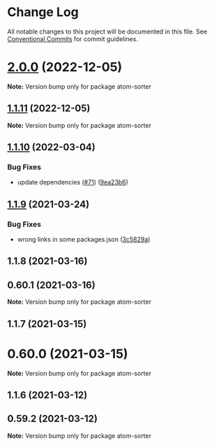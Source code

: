 # Change Log

All notable changes to this project will be documented in this file.
See [Conventional Commits](https://conventionalcommits.org) for commit guidelines.

# [2.0.0](https://github.com/cheminfo/mass-tools/compare/atom-sorter@1.1.11...atom-sorter@2.0.0) (2022-12-05)

**Note:** Version bump only for package atom-sorter

## [1.1.11](https://github.com/cheminfo/mass-tools/compare/atom-sorter@1.1.10...atom-sorter@1.1.11) (2022-12-05)

**Note:** Version bump only for package atom-sorter

## [1.1.10](https://github.com/cheminfo/mass-tools/compare/atom-sorter@1.1.9...atom-sorter@1.1.10) (2022-03-04)

### Bug Fixes

- update dependencies ([#71](https://github.com/cheminfo/mass-tools/issues/71)) ([9ea23b6](https://github.com/cheminfo/mass-tools/commit/9ea23b6683d32489b26b0f9abda97dc69fffaca3))

## [1.1.9](https://github.com/cheminfo/mass-tools/compare/atom-sorter@1.1.8...atom-sorter@1.1.9) (2021-03-24)

### Bug Fixes

- wrong links in some packages.json ([3c5829a](https://github.com/cheminfo/mass-tools/commit/3c5829a153dd198d56e7d54c065bf7e241ea0423))

## 1.1.8 (2021-03-16)

## 0.60.1 (2021-03-16)

**Note:** Version bump only for package atom-sorter

## 1.1.7 (2021-03-15)

# 0.60.0 (2021-03-15)

**Note:** Version bump only for package atom-sorter

## 1.1.6 (2021-03-12)

## 0.59.2 (2021-03-12)

**Note:** Version bump only for package atom-sorter
